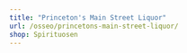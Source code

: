 ```yaml
---
title: "Princeton's Main Street Liquor"
url: /osseo/princetons-main-street-liquor/
shop: Spirituosen
---
```

